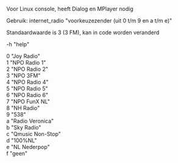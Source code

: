 Voor Linux console, heeft Dialog en MPlayer nodig

Gebruik: internet_radio "voorkeuzezender (uit 0 t/m 9 en a t/m e)"

Standaardwaarde is 3 (3 FM), kan in code worden veranderd

-h "help"

0 "Joy Radio"\
1 "NPO Radio 1"\
2 "NPO Radio 2"\
3 "NPO 3FM"\
4 "NPO Radio 4"\
5 "NPO Radio 5"\
6 "NPO Radio 6"\
7 "NPO FunX NL"\
8 "NH Radio"\
9 "538"\
a "Radio Veronica"\
b "Sky Radio"\
c "Qmusic Non-Stop"\
d "100%NL"\
e "NL Nederpop"\
f "geen"
